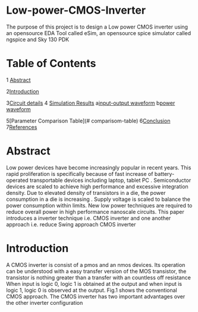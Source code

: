 # Low-power-CMOS-Inverter
The purpose of this project is to design a Low power CMOS inverter using an opensource EDA Tool called eSim, an opensource spice simulator called ngspice and Sky 130 PDK
# Table of Contents
1 [Abstract](#Abstract)

 2[Introduction](#Introduction)
 
 
 3[Circuit details](#circuit_details)
 4 [Simulation Results](#Simulation_Results)
      a[input-output waveform](#input-output-waveform)
      b[power waveform](#power-waveform)
      
  5[Parameter Comparison Table](# comparisom-table)
  6[Conclusion](#conclusion)
  7[References](#References)
  
  
 
 
 
 
 # Abstract
 
 Low power devices have become increasingly popular in recent years. This rapid proliferation is specifically because of fast increase of battery-operated transportable devices including laptop, tablet PC . Semiconductor devices are scaled to achieve high performance and excessive integration density. Due to elevated density of transistors in a die, the power consumption in a die is increasing . Supply voltage is scaled to balance the power consumption within limits.
New low power techniques are required to reduce overall power in high performance nanoscale circuits.
This paper introduces a inverter technique i.e. CMOS inverter and one another approach i.e. reduce Swing approach CMOS inverter



# Introduction


A CMOS inverter is consist of a pmos  and an nmos devices. Its operation can be understood with a easy transfer version of the MOS transistor, the transistor is nothing greater than a transfer with an countless off resistance When input is logic 0, logic 1 is obtained at the output and when input is logic 1, logic 0 is observed at the output. Fig.1 shows the conventional CMOS approach.
The CMOS inverter has two important advantages over the other inverter configuration




